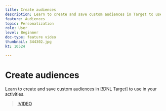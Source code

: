 ```yaml
---
title: Create audiences
description: Learn to create and save custom audiences in Target to use in your activities.
feature: Audiences
topic: Personalization
role: User
level: Beginner
doc-type: feature video
thumbnail: 344302.jpg
kt: 10524

---
```


# Create audiences

Learn to create and save custom audiences in [!DNL Target] to use in your activities.

>[!VIDEO](https://video.tv.adobe.com/v/344302/?quality=12&learn=on)
